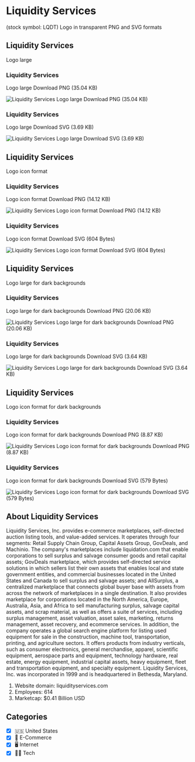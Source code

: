 # Liquidity Services
 (stock symbol: LQDT) Logo in transparent PNG and SVG formats

## Liquidity Services
 Logo large

### Liquidity Services
 Logo large Download PNG (35.04 KB)

![Liquidity Services
 Logo large Download PNG (35.04 KB)](/img/orig/LQDT_BIG-3dc74c1d.png)

### Liquidity Services
 Logo large Download SVG (3.69 KB)

![Liquidity Services
 Logo large Download SVG (3.69 KB)](/img/orig/LQDT_BIG-30c0f3c1.svg)

## Liquidity Services
 Logo icon format

### Liquidity Services
 Logo icon format Download PNG (14.12 KB)

![Liquidity Services
 Logo icon format Download PNG (14.12 KB)](/img/orig/LQDT-f39ce749.png)

### Liquidity Services
 Logo icon format Download SVG (604 Bytes)

![Liquidity Services
 Logo icon format Download SVG (604 Bytes)](/img/orig/LQDT-34f3f0ec.svg)

## Liquidity Services
 Logo large for dark backgrounds

### Liquidity Services
 Logo large for dark backgrounds Download PNG (20.06 KB)

![Liquidity Services
 Logo large for dark backgrounds Download PNG (20.06 KB)](/img/orig/LQDT_BIG.D-568840f3.png)

### Liquidity Services
 Logo large for dark backgrounds Download SVG (3.64 KB)

![Liquidity Services
 Logo large for dark backgrounds Download SVG (3.64 KB)](/img/orig/LQDT_BIG.D-4587bc38.svg)

## Liquidity Services
 Logo icon format for dark backgrounds

### Liquidity Services
 Logo icon format for dark backgrounds Download PNG (8.87 KB)

![Liquidity Services
 Logo icon format for dark backgrounds Download PNG (8.87 KB)](/img/orig/LQDT.D-588137cb.png)

### Liquidity Services
 Logo icon format for dark backgrounds Download SVG (579 Bytes)

![Liquidity Services
 Logo icon format for dark backgrounds Download SVG (579 Bytes)](/img/orig/LQDT.D-269370f1.svg)

## About Liquidity Services


Liquidity Services, Inc. provides e-commerce marketplaces, self-directed auction listing tools, and value-added services. It operates through four segments: Retail Supply Chain Group, Capital Assets Group, GovDeals, and Machinio. The company's marketplaces include liquidation.com that enable corporations to sell surplus and salvage consumer goods and retail capital assets; GovDeals marketplace, which provides self-directed service solutions in which sellers list their own assets that enables local and state government entities, and commercial businesses located in the United States and Canada to sell surplus and salvage assets; and AllSurplus, a centralized marketplace that connects global buyer base with assets from across the network of marketplaces in a single destination. It also provides marketplace for corporations located in the North America, Europe, Australia, Asia, and Africa to sell manufacturing surplus, salvage capital assets, and scrap material, as well as offers a suite of services, including surplus management, asset valuation, asset sales, marketing, returns management, asset recovery, and ecommerce services. In addition, the company operates a global search engine platform for listing used equipment for sale in the construction, machine tool, transportation, printing, and agriculture sectors. It offers products from industry verticals, such as consumer electronics, general merchandise, apparel, scientific equipment, aerospace parts and equipment, technology hardware, real estate, energy equipment, industrial capital assets, heavy equipment, fleet and transportation equipment, and specialty equipment. Liquidity Services, Inc. was incorporated in 1999 and is headquartered in Bethesda, Maryland.

1. Website domain: liquidityservices.com
2. Employees: 614
3. Marketcap: $0.41 Billion USD


## Categories
- [x] 🇺🇸 United States
- [x] 🛒 E-Commerce
- [x] 🖥️ Internet
- [x] 👩‍💻 Tech

